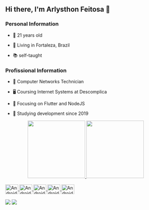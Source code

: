 ## Hi there, I'm Arlysthon Feitosa 👋

### Personal Information

  * 🧑 21 years old

  * 🚩 Living in Fortaleza, Brazil

  * 📚 self-taught


### Profissional Information

  * 🌟 Computer Networks Technician
 
  * 🖥️ Coursing Internet Systems at Descomplica 

  * 🎯 Focusing on Flutter and NodeJS

  * 📅 Studying development since 2019

<div align="center">
  <a href="https://github.com/ArlysthonFeitosa">
  <img height="180em" src="https://github-readme-stats.vercel.app/api?username=ArlysthonFeitosa&show_icons=true&theme=tokyonight&include_all_commits=true&count_private=true"/>
  <img height="180em" src="https://github-readme-stats.vercel.app/api/top-langs/?username=ArlysthonFeitosa&layout=compact&langs_count=7&theme=tokyonight"/>
</div>
 
 <div style="display: inline_block"><br>
  <img align="center" alt="Android" height="30" width="40" src="https://cdn.jsdelivr.net/gh/devicons/devicon/icons/git/git-plain-wordmark.svg" />
  <img align="center" alt="Android" height="30" width="40" src="https://cdn.jsdelivr.net/gh/devicons/devicon/icons/python/python-original.svg" />
  <img align="center" alt="Android" height="30" width="40" src="https://cdn.jsdelivr.net/gh/devicons/devicon/icons/java/java-original.svg" />
  <img align="center" alt="Android" height="30" width="40" src="https://cdn.jsdelivr.net/gh/devicons/devicon/icons/kotlin/kotlin-original.svg" />
  <img align="center" alt="Android" height="30" width="40" src="https://cdn.jsdelivr.net/gh/devicons/devicon/icons/flutter/flutter-original.svg" />
</div>
 <br/>
 <a href = "mailto:arlysff04@gmail.com"><img src="https://img.shields.io/badge/Gmail-D14836?style=for-the-badge&logo=gmail&logoColor=white" target="_blank"></a>
  <a href="https://www.linkedin.com/in/arlysthon-feitosa-2900231aa/" target="_blank"><img src="https://img.shields.io/badge/-LinkedIn-%230077B5?style=for-the-badge&logo=linkedin&logoColor=white" target="_blank"></a> 
